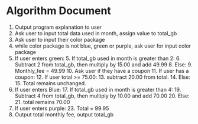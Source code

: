 # Algorithm Document

1. Output program explanation to user
2. Ask user to input total data used in month, assign value to total_gb
2. Ask user to input their color package
3. while color package is not blue, green or purple, ask user for input color package
3. If user enters green:
   5. If total_gb used in month is greater than 2:
      6. Subtract 2 from total_gb, then multiply by 15.00 and add 49.99
   8. Else:
      9. Monthly_fee = 49.99
   10. Ask user if they have a coupon
       11. If user has a coupon:
           12. If user total >= 75.00:
               13. subtract 20.00 from total.
           14. Else:
               15. Total remains unchanged.
16. If user enters Blue:
    17. If total_gb used in month is greater than 4:
        19. Subtract 4 from total_gb, then multiply by 10.00 and add 70.00
    20. Else:
        21. total remains 70.00
22. If user enters purple:
    23. Total = 99.95
24. Output total monthly fee, output total_gb